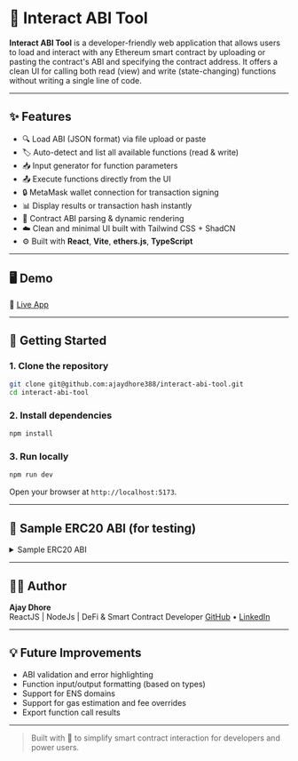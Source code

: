 # 🧪 Interact ABI Tool

**Interact ABI Tool** is a developer-friendly web application that allows users to load and interact with any Ethereum smart contract by uploading or pasting the contract's ABI and specifying the contract address. It offers a clean UI for calling both read (view) and write (state-changing) functions without writing a single line of code.

---

## ✨ Features

- 🔍 Load ABI (JSON format) via file upload or paste
- 🏷 Auto-detect and list all available functions (read & write)
- 📥 Input generator for function parameters
- 📤 Execute functions directly from the UI
- 🔒 MetaMask wallet connection for transaction signing
- 📊 Display results or transaction hash instantly
- 📜 Contract ABI parsing & dynamic rendering
- ☁️ Clean and minimal UI built with Tailwind CSS + ShadCN
- ⚙️ Built with **React**, **Vite**, **ethers.js**, **TypeScript**

---

## 🖥 Demo

🔗 [Live App](https://interact-abi-tool.netlify.app)

---

## 🚀 Getting Started

### 1. Clone the repository

```bash
git clone git@github.com:ajaydhore388/interact-abi-tool.git
cd interact-abi-tool
```

### 2. Install dependencies

```bash
npm install
```

### 3. Run locally

```bash
npm run dev
```

Open your browser at `http://localhost:5173`.

---

## 🧪 Sample ERC20 ABI (for testing)

<details>
  <summary>Sample ERC20 ABI</summary>

```json
[
  {
    "constant": true,
    "inputs": [],
    "name": "name",
    "outputs": [{ "name": "", "type": "string" }],
    "type": "function",
    "stateMutability": "view"
  },
  {
    "constant": false,
    "inputs": [
      { "name": "_spender", "type": "address" },
      { "name": "_value", "type": "uint256" }
    ],
    "name": "approve",
    "outputs": [{ "name": "", "type": "bool" }],
    "type": "function",
    "stateMutability": "nonpayable"
  },
  {
    "constant": true,
    "inputs": [],
    "name": "totalSupply",
    "outputs": [{ "name": "", "type": "uint256" }],
    "type": "function",
    "stateMutability": "view"
  },
  {
    "constant": false,
    "inputs": [
      { "name": "_from", "type": "address" },
      { "name": "_to", "type": "address" },
      { "name": "_value", "type": "uint256" }
    ],
    "name": "transferFrom",
    "outputs": [{ "name": "", "type": "bool" }],
    "type": "function",
    "stateMutability": "nonpayable"
  },
  {
    "constant": true,
    "inputs": [],
    "name": "decimals",
    "outputs": [{ "name": "", "type": "uint8" }],
    "type": "function",
    "stateMutability": "view"
  },
  {
    "constant": true,
    "inputs": [],
    "name": "symbol",
    "outputs": [{ "name": "", "type": "string" }],
    "type": "function",
    "stateMutability": "view"
  },
  {
    "constant": false,
    "inputs": [
      { "name": "_to", "type": "address" },
      { "name": "_value", "type": "uint256" }
    ],
    "name": "transfer",
    "outputs": [{ "name": "", "type": "bool" }],
    "type": "function",
    "stateMutability": "nonpayable"
  },
  {
    "constant": true,
    "inputs": [{ "name": "_owner", "type": "address" }],
    "name": "balanceOf",
    "outputs": [{ "name": "balance", "type": "uint256" }],
    "type": "function",
    "stateMutability": "view"
  },
  {
    "constant": true,
    "inputs": [
      { "name": "_owner", "type": "address" },
      { "name": "_spender", "type": "address" }
    ],
    "name": "allowance",
    "outputs": [{ "name": "remaining", "type": "uint256" }],
    "type": "function",
    "stateMutability": "view"
  },
  {
    "inputs": [
      { "name": "_initialSupply", "type": "uint256" },
      { "name": "_tokenName", "type": "string" },
      { "name": "_decimalUnits", "type": "uint8" },
      { "name": "_tokenSymbol", "type": "string" }
    ],
    "type": "constructor",
    "stateMutability": "nonpayable"
  },
  {
    "type": "event",
    "name": "Transfer",
    "inputs": [
      { "indexed": true, "name": "_from", "type": "address" },
      { "indexed": true, "name": "_to", "type": "address" },
      { "indexed": false, "name": "_value", "type": "uint256" }
    ],
    "anonymous": false
  },
  {
    "type": "event",
    "name": "Approval",
    "inputs": [
      { "indexed": true, "name": "_owner", "type": "address" },
      { "indexed": true, "name": "_spender", "type": "address" },
      { "indexed": false, "name": "_value", "type": "uint256" }
    ],
    "anonymous": false
  },
  {
    "constant": false,
    "inputs": [
      { "name": "account", "type": "address" },
      { "name": "amount", "type": "uint256" }
    ],
    "name": "mint",
    "outputs": [],
    "type": "function",
    "stateMutability": "nonpayable"
  },
  {
    "constant": false,
    "inputs": [
      { "name": "amount", "type": "uint256" }
    ],
    "name": "burn",
    "outputs": [],
    "type": "function",
    "stateMutability": "nonpayable"
  }
]
```

</details>

---

## 🧑‍💻 Author

**Ajay Dhore**  
ReactJS | NodeJs | DeFi & Smart Contract  Developer 
[GitHub](https://github.com/ajaydhore388) • [LinkedIn](https://www.linkedin.com/in/ajay-dhore-09aa7518b)

---

## 💡 Future Improvements

- ABI validation and error highlighting
- Function input/output formatting (based on types)
- Support for ENS domains
- Support for gas estimation and fee overrides
- Export function call results

---

> Built with 💙 to simplify smart contract interaction for developers and power users.
